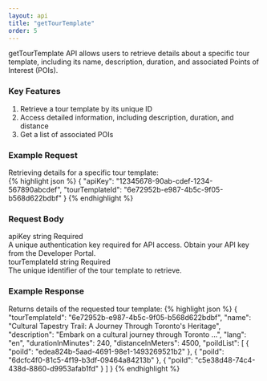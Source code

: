 ```yaml
---
layout: api
title: "getTourTemplate"
order: 5
---
```


<div>getTourTemplate API allows users to retrieve details about a specific tour template, including its name, description, duration, and associated Points of Interest (POIs).</div>

<h3>Key Features</h3>
<ol>
<li>Retrieve a tour template by its unique ID</li>
<li>Access detailed information, including description, duration, and distance</li>
<li>Get a list of associated POIs</li>
</ol>

<h3>Example Request</h3>
<div>Retrieving details for a specific tour template:</div>
{% highlight json %}
{
   "apiKey": "12345678-90ab-cdef-1234-567890abcdef",
   "tourTemplateId": "6e72952b-e987-4b5c-9f05-b568d622bdbf"
}
{% endhighlight %}

<h3>Request Body</h3>
<div class="request-vars">
    <span class="request-var-name">apiKey</span>
    <span class="request-var-type">string</span>
    <span class="request-var-required">Required</span>
</div>
<div class="request-vars-description">A unique authentication key required for API access. Obtain your API key from the Developer Portal.</div>

<div class="request-vars">
    <span class="request-var-name">tourTemplateId</span>
    <span class="request-var-type">string</span>
    <span class="request-var-required">Required</span>
</div>
<div class="request-vars-description">The unique identifier of the tour template to retrieve.</div>

<h3>Example Response</h3>
Returns details of the requested tour template:
{% highlight json %}
{
    "tourTemplateId": "6e72952b-e987-4b5c-9f05-b568d622bdbf",
    "name": "Cultural Tapestry Trail: A Journey Through Toronto's Heritage",
    "description": "Embark on a cultural journey through Toronto ...",
    "lang": "en",
    "durationInMinutes": 240,
    "distanceInMeters": 4500,
    "poiIdList": [
        { "poiId": "edea824b-5aad-4691-98e1-1493269521b2" },
        { "poiId": "6dcfc4f0-81c5-4f19-b3df-09464a84213b" },
        { "poiId": "c5e38d48-74c4-438d-8860-d9953afab1fd" }
    ]
}
{% endhighlight %}
